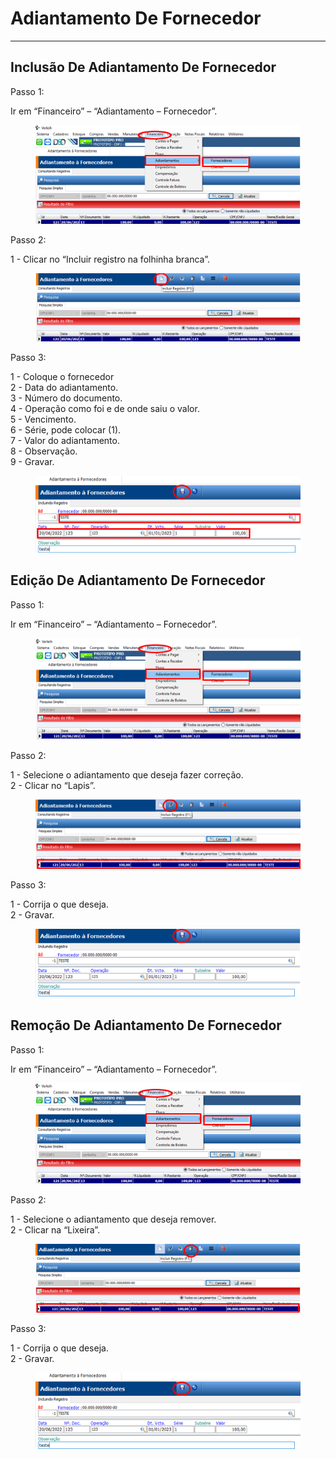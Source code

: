 # Adiantamento De Fornecedor

***

## Inclusão De Adiantamento De Fornecedor

Passo 1:

Ir em “Financeiro” – “Adiantamento – Fornecedor”.

<figure><img src="../../.gitbook/assets/image (11) (1) (1) (1) (1) (1) (1) (1).png" alt=""><figcaption></figcaption></figure>

Passo 2:

1 - Clicar no “Incluir registro na folhinha branca”.

<figure><img src="../../.gitbook/assets/image (1) (1) (1) (1) (1) (1) (1) (1) (1) (1) (1) (1) (1).png" alt=""><figcaption></figcaption></figure>

Passo 3:

1 - Coloque o fornecedor\
2 - Data do adiantamento.\
3 - Número do documento.\
4 - Operação como foi e de onde saiu o valor.\
5 - Vencimento.\
6 - Série, pode colocar (1).\
7 - Valor do adiantamento.\
8 - Observação.\
9 - Gravar.

<figure><img src="../../.gitbook/assets/image (2) (1) (1) (1) (1) (1) (1) (1) (1) (1) (1) (1) (1).png" alt=""><figcaption></figcaption></figure>

## Edição De Adiantamento De Fornecedor

Passo 1:

Ir em “Financeiro” – “Adiantamento – Fornecedor”.

<figure><img src="../../.gitbook/assets/image (3) (1) (1) (1) (1) (1) (1) (1) (1) (1) (1) (1) (1).png" alt=""><figcaption></figcaption></figure>

Passo 2:

1 - Selecione o adiantamento que deseja fazer correção.\
2 - Clicar no “Lapis”.

<figure><img src="../../.gitbook/assets/image (4) (1) (1) (1) (1) (1) (1) (1) (1) (1) (1) (1).png" alt=""><figcaption></figcaption></figure>

Passo 3:

1 - Corrija o que deseja.\
2 - Gravar.

<figure><img src="../../.gitbook/assets/image (5) (1) (1) (1) (1) (1) (1) (1) (1) (1) (1) (1).png" alt=""><figcaption></figcaption></figure>

## Remoção De Adiantamento De Fornecedor

Passo 1:

Ir em “Financeiro” – “Adiantamento – Fornecedor”.

<figure><img src="../../.gitbook/assets/image (6) (1) (1) (1) (1) (1) (1) (1) (1) (1) (1) (1).png" alt=""><figcaption></figcaption></figure>

Passo 2:

1 - Selecione o adiantamento que deseja remover.\
2 - Clicar na “Lixeira”.

<figure><img src="../../.gitbook/assets/image (7) (1) (1) (1) (1) (1) (1) (1) (1) (1) (1) (1).png" alt=""><figcaption></figcaption></figure>

Passo 3:

1 - Corrija o que deseja.\
2 - Gravar.

<figure><img src="../../.gitbook/assets/image (308).png" alt=""><figcaption></figcaption></figure>
